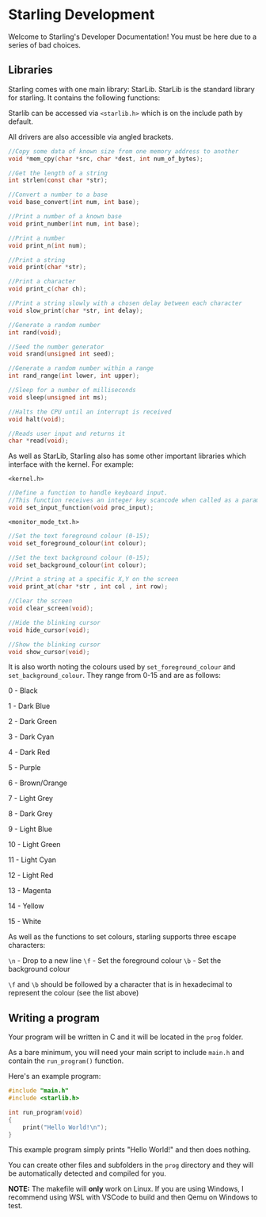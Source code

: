 # Starling Development

Welcome to Starling's Developer Documentation! You must be here due to a series of bad choices. 

## Libraries

Starling comes with one main library: StarLib. StarLib is the standard library for starling. It contains the following functions:

Starlib can be accessed via `<starlib.h>` which is on the include path by default.

All drivers are also accessible via angled brackets.

```C
//Copy some data of known size from one memory address to another
void *mem_cpy(char *src, char *dest, int num_of_bytes);

//Get the length of a string
int strlen(const char *str);

//Convert a number to a base
void base_convert(int num, int base);

//Print a number of a known base
void print_number(int num, int base);

//Print a number
void print_n(int num);

//Print a string
void print(char *str);

//Print a character
void print_c(char ch);

//Print a string slowly with a chosen delay between each character
void slow_print(char *str, int delay);

//Generate a random number
int rand(void);

//Seed the number generator
void srand(unsigned int seed);

//Generate a random number within a range
int rand_range(int lower, int upper);

//Sleep for a number of milliseconds
void sleep(unsigned int ms);

//Halts the CPU until an interrupt is received
void halt(void);

//Reads user input and returns it
char *read(void);
```

As well as StarLib, Starling also has some other important libraries which interface with the kernel. For example:

`<kernel.h>`

```C
//Define a function to handle keyboard input.
//This function receives an integer key scancode when called as a parameter.
void set_input_function(void proc_input);
```

`<monitor_mode_txt.h>`

```C
//Set the text foreground colour (0-15);
void set_foreground_colour(int colour);

//Set the text background colour (0-15);
void set_background_colour(int colour);

//Print a string at a specific X,Y on the screen
void print_at(char *str , int col , int row);

//Clear the screen
void clear_screen(void);

//Hide the blinking cursor
void hide_cursor(void);

//Show the blinking cursor
void show_cursor(void);
```

It is also worth noting the colours used by `set_foreground_colour` and `set_background_colour`. They range from 0-15 and are as follows:

0 - Black

1 - Dark Blue

2 - Dark Green

3 - Dark Cyan

4  - Dark Red

5 - Purple

6 - Brown/Orange

7 - Light Grey

8 - Dark Grey

9 - Light Blue

10 - Light Green

11 - Light Cyan

12 - Light Red

13 - Magenta

14 - Yellow

15 - White

As well as the functions to set colours, starling supports three escape characters:

`\n` - Drop to a new line
`\f` - Set the foreground colour
`\b` - Set the background colour

`\f` and `\b` should be followed by a character that is in hexadecimal to represent the colour (see the list above)

## Writing a program

Your program will be written in C and it will be located in the `prog` folder.

As a bare minimum, you will need your main script to include `main.h` and contain the `run_program()` function.

Here's an example program:

```C
#include "main.h"
#include <starlib.h>

int run_program(void)
{
	print("Hello World!\n");
}
```
This example program simply prints "Hello World!" and then does nothing. 

You can create other files and subfolders in the `prog` directory and they will be automatically detected and compiled for you.

**NOTE:** The makefile will **only** work on Linux. If you are using Windows, I recommend using WSL with VSCode to build and then Qemu on Windows to test.